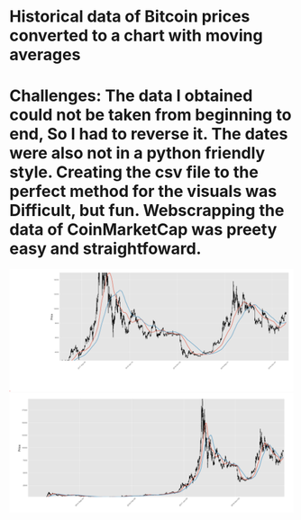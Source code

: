 # Historical data of Bitcoin prices converted to a chart with moving averages
# Challenges: The data I obtained could not be taken from beginning to end, So I had to reverse it. The dates were also not in a python friendly style. Creating the csv file to the perfect method for the visuals was Difficult, but fun. Webscrapping the data of CoinMarketCap was preety easy and straightfoward.
<img src="images/result2.png">
<img src="images/result1.png">
